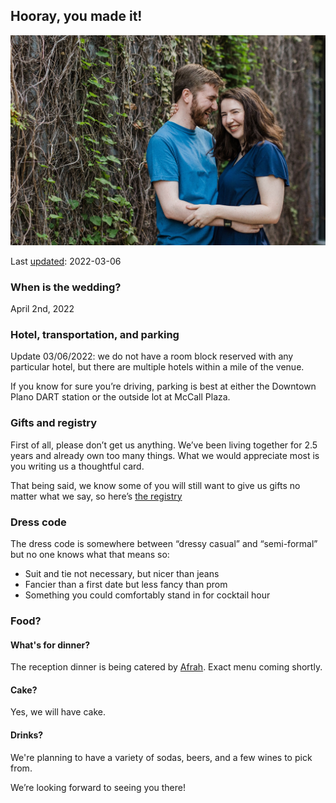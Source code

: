 ## Hooray, you made it!

![Jack and Rachel](/docs/assets/header.jpg)

Last [updated](https://github.com/JackDoan/rachel-and-jack-wedding/commits/main): 2022-03-06

### When is the wedding?
April 2nd, 2022


### Hotel, transportation, and parking
Update 03/06/2022: we do not have a room block reserved with any particular hotel, but there are multiple hotels within a mile of the venue. 

If you know for sure you’re driving, parking is best at either the Downtown Plano DART station or the outside lot at McCall Plaza. 


### Gifts and registry
First of all, please don’t get us anything. We’ve been living together for 2.5 years and already own too many things. What we would appreciate most is you writing us a thoughtful card.

That being said, we know some of you will still want to give us gifts no matter what we say, so here’s [the registry](https://registry.theknot.com/jack-doan-april-2022-tx/50042705)


### Dress code
The dress code is somewhere between “dressy casual” and “semi-formal” but no one knows what that means so:
- Suit and tie not necessary, but nicer than jeans
- Fancier than a first date but less fancy than prom 
- Something you could comfortably stand in for cocktail hour 


### Food?
#### What's for dinner?
The reception dinner is being catered by [Afrah](https://afrah.com/). Exact menu coming shortly.

#### Cake?
Yes, we will have cake.

#### Drinks?
We're planning to have a variety of sodas, beers, and a few wines to pick from.



We’re looking forward to seeing you there! 
